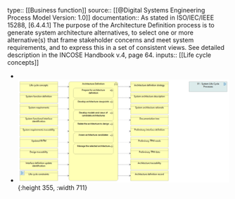 type:: [[Business function]]
source:: [[@Digital Systems Engineering Process Model Version: 1.0]]
documentation:: As stated in ISO/IEC/IEEE 15288, [6.4.4.1] The purpose of the Architecture Definition process is to generate system architecture alternatives, to select one or more alternative(s) that frame stakeholder concerns and meet system requirements, and to express this in a set of consistent views.  See detailed description in the INCOSE Handbook v.4, page 64.
inputs:: [[Life cycle concepts]]

-
- ![image.png](../assets/image_1689415405381_0.png){:height 355, :width 711}